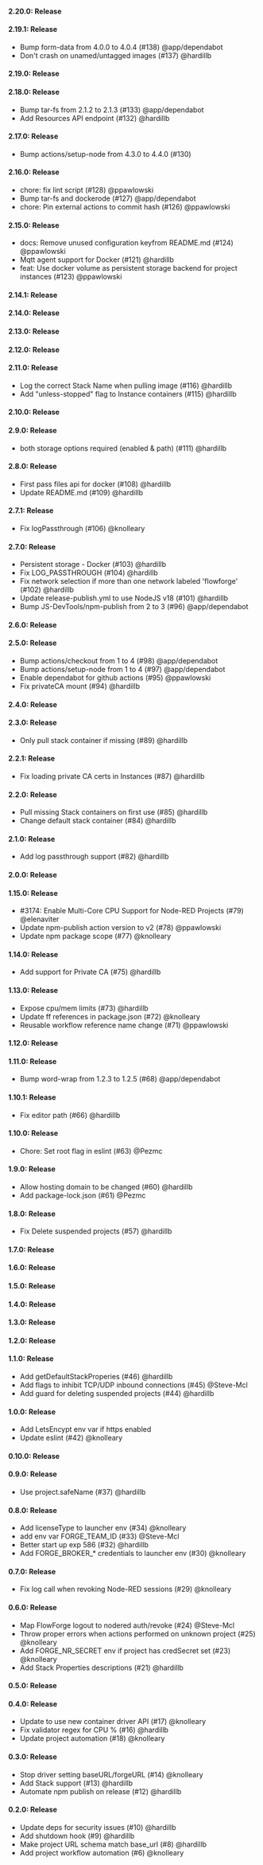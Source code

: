 #### 2.20.0: Release


#### 2.19.1: Release

 - Bump form-data from 4.0.0 to 4.0.4 (#138) @app/dependabot
 - Don't crash on unamed/untagged images (#137) @hardillb

#### 2.19.0: Release


#### 2.18.0: Release

 - Bump tar-fs from 2.1.2 to 2.1.3 (#133) @app/dependabot
 - Add Resources API endpoint (#132) @hardillb

#### 2.17.0: Release

 - Bump actions/setup-node from 4.3.0 to 4.4.0 (#130)

#### 2.16.0: Release

 - chore: fix lint script (#128) @ppawlowski
 - Bump tar-fs and dockerode (#127) @app/dependabot
 - chore: Pin external actions to commit hash (#126) @ppawlowski

#### 2.15.0: Release

 - docs: Remove unused configuration keyfrom README.md (#124) @ppawlowski
 - Mqtt agent support for Docker (#121) @hardillb
 - feat: Use docker volume as persistent storage backend for project instances (#123) @ppawlowski

#### 2.14.1: Release


#### 2.14.0: Release


#### 2.13.0: Release


#### 2.12.0: Release


#### 2.11.0: Release

 - Log the correct Stack Name when pulling image (#116) @hardillb
 - Add "unless-stopped" flag to Instance containers (#115) @hardillb

#### 2.10.0: Release


#### 2.9.0: Release

 - both storage options required (enabled & path) (#111) @hardillb

#### 2.8.0: Release

 - First pass files api for docker (#108) @hardillb
 - Update README.md (#109) @hardillb

#### 2.7.1: Release

 - Fix logPassthrough (#106) @knolleary

#### 2.7.0: Release

 - Persistent storage - Docker (#103) @hardillb
 - Fix LOG_PASSTHROUGH (#104) @hardillb
 - Fix network selection if more than one network labeled 'flowforge' (#102) @hardillb
 - Update release-publish.yml to use NodeJS v18 (#101) @hardillb
 - Bump JS-DevTools/npm-publish from 2 to 3 (#96) @app/dependabot

#### 2.6.0: Release


#### 2.5.0: Release

 - Bump actions/checkout from 1 to 4 (#98) @app/dependabot
 - Bump actions/setup-node from 1 to 4 (#97) @app/dependabot
 - Enable dependabot for github actions (#95) @ppawlowski
 - Fix privateCA mount (#94) @hardillb

#### 2.4.0: Release


#### 2.3.0: Release

 - Only pull stack container if missing (#89) @hardillb

#### 2.2.1: Release

 - Fix loading private CA certs in Instances (#87) @hardillb

#### 2.2.0: Release

 - Pull missing Stack containers on first use (#85) @hardillb
 - Change default stack container (#84) @hardillb

#### 2.1.0: Release

 - Add log passthrough support (#82) @hardillb

#### 2.0.0: Release


#### 1.15.0: Release

 - #3174: Enable Multi-Core CPU Support for Node-RED Projects (#79) @elenaviter
 - Update npm-publish action version to v2 (#78) @ppawlowski
 - Update npm package scope (#77) @knolleary

#### 1.14.0: Release

 - Add support for Private CA (#75) @hardillb

#### 1.13.0: Release

 - Expose cpu/mem limits (#73) @hardillb
 - Update ff references in package.json (#72) @knolleary
 - Reusable workflow reference name change (#71) @ppawlowski

#### 1.12.0: Release


#### 1.11.0: Release

 - Bump word-wrap from 1.2.3 to 1.2.5 (#68) @app/dependabot

#### 1.10.1: Release

 - Fix editor path (#66) @hardillb

#### 1.10.0: Release

 - Chore: Set root flag in eslint (#63) @Pezmc

#### 1.9.0: Release

 - Allow hosting domain to be changed (#60) @hardillb
 - Add package-lock.json (#61) @Pezmc

#### 1.8.0: Release

 - Fix Delete suspended projects (#57) @hardillb

#### 1.7.0: Release


#### 1.6.0: Release


#### 1.5.0: Release


#### 1.4.0: Release


#### 1.3.0: Release


#### 1.2.0: Release


#### 1.1.0: Release

 - Add getDefaultStackProperies (#46) @hardillb
 - Add flags to inhibit TCP/UDP inbound connections (#45) @Steve-Mcl
 - Add guard for deleting suspended projects (#44) @hardillb

#### 1.0.0: Release

 - Add LetsEncypt env var if https enabled
 - Update eslint (#42) @knolleary

#### 0.10.0: Release


#### 0.9.0: Release

 - Use project.safeName (#37) @hardillb

#### 0.8.0: Release

 - Add licenseType to launcher env (#34) @knolleary
 - add env var FORGE_TEAM_ID (#33) @Steve-Mcl
 - Better start up exp 586 (#32) @hardillb
 - Add FORGE_BROKER_* credentials to launcher env (#30) @knolleary

#### 0.7.0: Release

 - Fix log call when revoking Node-RED sessions (#29) @knolleary

#### 0.6.0: Release

 - Map FlowForge logout to nodered auth/revoke (#24) @Steve-Mcl
 - Throw proper errors when actions performed on unknown project (#25) @knolleary
 - Add FORGE_NR_SECRET env if project has credSecret set (#23) @knolleary
 - Add Stack Properties descriptions (#21) @hardillb

#### 0.5.0: Release

#### 0.4.0: Release

 - Update to use new container driver API (#17) @knolleary
 - Fix validator regex for CPU % (#16) @hardillb
 - Update project automation (#18) @knolleary

#### 0.3.0: Release

 - Stop driver setting baseURL/forgeURL (#14) @knolleary
 - Add Stack support (#13) @hardillb
 - Automate npm publish on release (#12) @hardillb

#### 0.2.0: Release

 - Update deps for security issues (#10) @hardillb
 - Add shutdown hook (#9) @hardillb
 - Make project URL schema match base_url (#8) @hardillb
 - Add project workflow automation (#6) @knolleary
